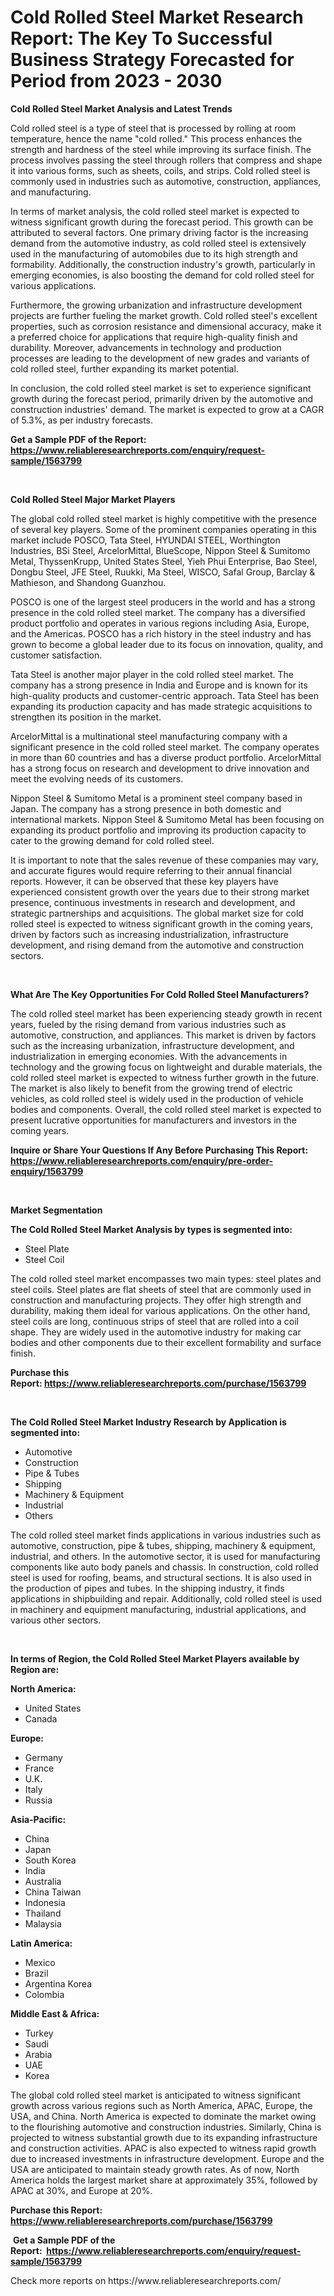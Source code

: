 <p><h1>Cold Rolled Steel Market Research Report: The Key To Successful Business Strategy Forecasted for Period from 2023 - 2030</h1></p><p><strong>Cold Rolled Steel Market Analysis and Latest Trends</strong></p>
<p><p>Cold rolled steel is a type of steel that is processed by rolling at room temperature, hence the name "cold rolled." This process enhances the strength and hardness of the steel while improving its surface finish. The process involves passing the steel through rollers that compress and shape it into various forms, such as sheets, coils, and strips. Cold rolled steel is commonly used in industries such as automotive, construction, appliances, and manufacturing.</p><p>In terms of market analysis, the cold rolled steel market is expected to witness significant growth during the forecast period. This growth can be attributed to several factors. One primary driving factor is the increasing demand from the automotive industry, as cold rolled steel is extensively used in the manufacturing of automobiles due to its high strength and formability. Additionally, the construction industry's growth, particularly in emerging economies, is also boosting the demand for cold rolled steel for various applications.</p><p>Furthermore, the growing urbanization and infrastructure development projects are further fueling the market growth. Cold rolled steel's excellent properties, such as corrosion resistance and dimensional accuracy, make it a preferred choice for applications that require high-quality finish and durability. Moreover, advancements in technology and production processes are leading to the development of new grades and variants of cold rolled steel, further expanding its market potential.</p><p>In conclusion, the cold rolled steel market is set to experience significant growth during the forecast period, primarily driven by the automotive and construction industries' demand. The market is expected to grow at a CAGR of 5.3%, as per industry forecasts.</p></p>
<p><strong>Get a Sample PDF of the Report:&nbsp; <a href="https://www.reliableresearchreports.com/enquiry/request-sample/1563799">https://www.reliableresearchreports.com/enquiry/request-sample/1563799</a></strong></p>
<p>&nbsp;</p>
<p><strong>Cold Rolled Steel Major Market Players</strong></p>
<p><p>The global cold rolled steel market is highly competitive with the presence of several key players. Some of the prominent companies operating in this market include POSCO, Tata Steel, HYUNDAI STEEL, Worthington Industries, BSi Steel, ArcelorMittal, BlueScope, Nippon Steel & Sumitomo Metal, ThyssenKrupp, United States Steel, Yieh Phui Enterprise, Bao Steel, Dongbu Steel, JFE Steel, Ruukki, Ma Steel, WISCO, Safal Group, Barclay & Mathieson, and Shandong Guanzhou. </p><p>POSCO is one of the largest steel producers in the world and has a strong presence in the cold rolled steel market. The company has a diversified product portfolio and operates in various regions including Asia, Europe, and the Americas. POSCO has a rich history in the steel industry and has grown to become a global leader due to its focus on innovation, quality, and customer satisfaction.</p><p>Tata Steel is another major player in the cold rolled steel market. The company has a strong presence in India and Europe and is known for its high-quality products and customer-centric approach. Tata Steel has been expanding its production capacity and has made strategic acquisitions to strengthen its position in the market.</p><p>ArcelorMittal is a multinational steel manufacturing company with a significant presence in the cold rolled steel market. The company operates in more than 60 countries and has a diverse product portfolio. ArcelorMittal has a strong focus on research and development to drive innovation and meet the evolving needs of its customers.</p><p>Nippon Steel & Sumitomo Metal is a prominent steel company based in Japan. The company has a strong presence in both domestic and international markets. Nippon Steel & Sumitomo Metal has been focusing on expanding its product portfolio and improving its production capacity to cater to the growing demand for cold rolled steel.</p><p>It is important to note that the sales revenue of these companies may vary, and accurate figures would require referring to their annual financial reports. However, it can be observed that these key players have experienced consistent growth over the years due to their strong market presence, continuous investments in research and development, and strategic partnerships and acquisitions. The global market size for cold rolled steel is expected to witness significant growth in the coming years, driven by factors such as increasing industrialization, infrastructure development, and rising demand from the automotive and construction sectors.</p></p>
<p>&nbsp;</p>
<p><strong>What Are The Key Opportunities For Cold Rolled Steel Manufacturers?</strong></p>
<p><p>The cold rolled steel market has been experiencing steady growth in recent years, fueled by the rising demand from various industries such as automotive, construction, and appliances. This market is driven by factors such as the increasing urbanization, infrastructure development, and industrialization in emerging economies. With the advancements in technology and the growing focus on lightweight and durable materials, the cold rolled steel market is expected to witness further growth in the future. The market is also likely to benefit from the growing trend of electric vehicles, as cold rolled steel is widely used in the production of vehicle bodies and components. Overall, the cold rolled steel market is expected to present lucrative opportunities for manufacturers and investors in the coming years.</p></p>
<p><strong>Inquire or Share Your Questions If Any Before Purchasing This Report: <a href="https://www.reliableresearchreports.com/enquiry/pre-order-enquiry/1563799">https://www.reliableresearchreports.com/enquiry/pre-order-enquiry/1563799</a></strong></p>
<p>&nbsp;</p>
<p><strong>Market Segmentation</strong></p>
<p><strong>The Cold Rolled Steel Market Analysis by types is segmented into:</strong></p>
<p><ul><li>Steel Plate</li><li>Steel Coil</li></ul></p>
<p><p>The cold rolled steel market encompasses two main types: steel plates and steel coils. Steel plates are flat sheets of steel that are commonly used in construction and manufacturing projects. They offer high strength and durability, making them ideal for various applications. On the other hand, steel coils are long, continuous strips of steel that are rolled into a coil shape. They are widely used in the automotive industry for making car bodies and other components due to their excellent formability and surface finish.</p></p>
<p><strong>Purchase this Report:&nbsp;<a href="https://www.reliableresearchreports.com/purchase/1563799">https://www.reliableresearchreports.com/purchase/1563799</a></strong></p>
<p>&nbsp;</p>
<p><strong>The Cold Rolled Steel Market Industry Research by Application is segmented into:</strong></p>
<p><ul><li>Automotive</li><li>Construction</li><li>Pipe & Tubes</li><li>Shipping</li><li>Machinery & Equipment</li><li>Industrial</li><li>Others</li></ul></p>
<p><p>The cold rolled steel market finds applications in various industries such as automotive, construction, pipe & tubes, shipping, machinery & equipment, industrial, and others. In the automotive sector, it is used for manufacturing components like auto body panels and chassis. In construction, cold rolled steel is used for roofing, beams, and structural sections. It is also used in the production of pipes and tubes. In the shipping industry, it finds applications in shipbuilding and repair. Additionally, cold rolled steel is used in machinery and equipment manufacturing, industrial applications, and various other sectors.</p></p>
<p>&nbsp;</p>
<p><strong>In terms of Region, the Cold Rolled Steel Market Players available by Region are:</strong></p>
<p>
    <p> <strong> North America: </strong>
        <ul>
            <li>United States</li>
            <li>Canada</li>
        </ul>
        </p> 
    <p> <strong> Europe: </strong>
        <ul>
            <li>Germany</li>
            <li>France</li>
            <li>U.K.</li>
            <li>Italy</li>
            <li>Russia</li>
        </ul>
        </p> 
    <p> <strong> Asia-Pacific: </strong>
        <ul>
            <li>China</li>
            <li>Japan</li>
            <li>South Korea</li>
            <li>India</li>
            <li>Australia</li>
            <li>China Taiwan</li>
            <li>Indonesia</li>
            <li>Thailand</li>
            <li>Malaysia</li>
        </ul>
        </p> 
    <p> <strong> Latin America: </strong>
        <ul>
            <li>Mexico</li>
            <li>Brazil</li>
            <li>Argentina Korea</li>
            <li>Colombia</li>
        </ul>
        </p> 
    <p> <strong> Middle East & Africa: </strong>
        <ul>
            <li>Turkey</li>
            <li>Saudi</li>
            <li>Arabia</li>
            <li>UAE</li>
            <li>Korea</li>
        </ul>
    </p>
    </p>
<p><p>The global cold rolled steel market is anticipated to witness significant growth across various regions such as North America, APAC, Europe, the USA, and China. North America is expected to dominate the market owing to the flourishing automotive and construction industries. Similarly, China is projected to witness substantial growth due to its expanding infrastructure and construction activities. APAC is also expected to witness rapid growth due to increased investments in infrastructure development. Europe and the USA are anticipated to maintain steady growth rates. As of now, North America holds the largest market share at approximately 35%, followed by APAC at 30%, and Europe at 20%.</p></p>
<p><strong>Purchase this Report: <a href="https://www.reliableresearchreports.com/purchase/1563799">https://www.reliableresearchreports.com/purchase/1563799</a></strong></p>
<p>&nbsp;<strong>Get a Sample PDF of the Report:&nbsp;&nbsp;<a href="https://www.reliableresearchreports.com/enquiry/request-sample/1563799">https://www.reliableresearchreports.com/enquiry/request-sample/1563799</a></strong></p>
<p><strong></strong></p>
<p>Check more reports on https://www.reliableresearchreports.com/</p>